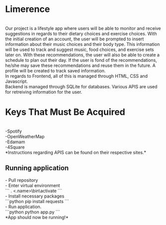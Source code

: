 # Limerence
<br>
Our project is a lifestyle app where users will be able to monitor and receive suggestions in regards to their dietary choices and exercise choices. With the initial creation of an account, the user will be prompted to insert information about their music choices and their body type. This information will be used to track and suggest music, food choices, and exercise sets later on. With these recommendations, the user will also be able to create a schedule to plan out their day. If the user is fond of the recommendations, he/she may save these recommendations and reuse them in the future. A profile will be created to track saved information.
<br>
In regards to Frontend, all of this is managed through HTML, CSS and Javascript.
<br>
Backend is managed through SQLite for databases. Various APIS are used for retreiving information for the user. 

<h1>Keys That Must Be Acquired</h1>
<br>
-Spotify
<br>
-OpenWeatherMap
<br>
-Edamam
<br>
-4Square
<br>
*Instructions regarding APIS can be found on their respective sites.*
<br>
<h2> Running application</h2>
- Pull repository
<br>
- Enter virtual environment
<br>
```
. <.name>\bin\activate
```
<br>
- Install necessary packages
 <br>
```python
  pip install requests
```
<br>
- Run application.
  <br>
```python
  python app.py
```
<br>
*App should now be running!*


